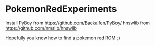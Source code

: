 # PokemonRedExperiments

Install PyBoy from https://github.com/Baekalfen/PyBoy/
hnswlib from https://github.com/nmslib/hnswlib

Hopefully you know how to find a pokemon red ROM ;)
